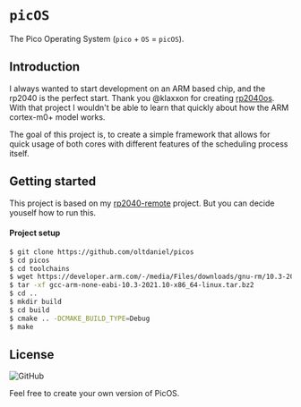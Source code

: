 # `picOS`

The Pico Operating System (`pico` + `OS` = `picOS`).

## Introduction

I always wanted to start development on an ARM based chip, and the rp2040 is the perfect start. Thank you @klaxxon for creating [rp2040os](https://github.com/klaxxon/rp2040os). With that project I wouldn't be able to learn that quickly about how the ARM cortex-m0+ model works.

The goal of this project is, to create a simple framework that allows for quick usage of both cores with different features of the scheduling process itself.

## Getting started

This project is based on my [rp2040-remote](https://github.com/oltdaniel/rp2040-remote) project. But you can decide youself how to run this.

#### Project setup

```bash
$ git clone https://github.com/oltdaniel/picos
$ cd picos
$ cd toolchains
$ wget https://developer.arm.com/-/media/Files/downloads/gnu-rm/10.3-2021.10/gcc-arm-none-eabi-10.3-2021.10-x86_64-linux.tar.bz2
$ tar -xf gcc-arm-none-eabi-10.3-2021.10-x86_64-linux.tar.bz2
$ cd ..
$ mkdir build
$ cd build
$ cmake .. -DCMAKE_BUILD_TYPE=Debug
$ make
```

## License

![GitHub](https://img.shields.io/github/license/oltdaniel/picos)

Feel free to create your own version of PicOS.